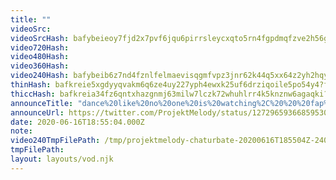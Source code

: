 ```yaml
---
title: ""
videoSrc: 
videoSrcHash: bafybeieoy7fjd2x7pvf6jqu6pirrsleycxqto5rn4fgpdmqfzve2h56g3m?filename=projektmelody-chaturbate-20200616T185504Z.mp4
video720Hash: 
video480Hash: 
video360Hash: 
video240Hash: bafybeib6z7nd4fznlfelmaevisqgmfvpz3jnr62k44q5xx64z2yh2hqyki?filename=projektmelody-chaturbate-20200616T185504Z-240p.mp4
thinHash: bafkreie5xgdyyqvakm6q6ze4uy227yph4ewxk25uf6drziqoile5po54y4?filename=20200616T185504Z_thin.jpg
thiccHash: bafkreia34fz6qntxhazgnmj63milw7lczk72whuhlrr4k5knznw6agaqki?filename=20200616T185504Z_thicc.jpg
announceTitle: "dance%20like%20no%20one%20is%20watching%2C%20%20%20fap%20like%20everyone%20is%20watching%20%28because%20they%20are%29"
announceUrl: https://twitter.com/ProjektMelody/status/1272965936685953024
date: 2020-06-16T18:55:04.000Z
note: 
video240TmpFilePath: /tmp/projektmelody-chaturbate-20200616T185504Z-240p.mp4
tmpFilePath: 
layout: layouts/vod.njk
---
```


